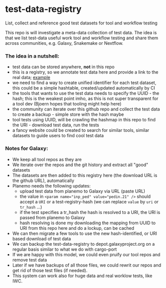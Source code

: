 # test-data-registry
List, collect and reference good test datasets for tool and workflow testing

This repo is will investigate a meta-data collection of test data. The idea is that we list test-data useful work tool and workflow testing and share them across
communities, e.g. Galaxy, Snakemake or Nextflow.

### The idea in a nutshell:

* test data can be stored anywhere, __not__ in this repo
* this is a registry, so we annotate test data here and provide a link to the real data; [example](https://github.com/bgruening/test-data-registry/blob/main/registry/fasta.yaml)
* we need to find a way to create unified identifier for each test dataset, this could be a simple hashtable, created/updated automatically by CI
* the tools that wants to use the test data needs to specify the UUID - the hash; this is the weakest point imho, as this is not super transparent for a tool dev (Bjoern hopes that tooling might help here)
* the community can iterate over this github repo and collect the test data to create a backup - simple store with the hash maybe
* tool tests using UUID, will be crawling the hashmap in this repo to find the URI - download test data, run the tests
* a fancy website could be created to search for similar tools, similar datasets to guide users to find cool test data

### Notes for Galaxy:

* We keep all tool repos as they are
* We iterate over the repos and the git history and extract all "good" datasets
* The datasets are then added to this registry here (the download URL is the github URL), automatically
* Planemo needs the following updates:
  * upload test data from planemo to Galaxy via URL (paste URL)
  * the value in `<param name="inp_ped" value="pedin.21" />` should accept a `URI` or a test-registry-hash (we can replace `value` by `uri` or `tr_hash` ...)
  * if the test specifies a tr_hash the hash is resolved to a URI, the URI is passed from planemo to Galaxy
  * hash resolving is done my downloading the mapping from UUID to URI from this repo here and do a lockup, can be cached
* We can then migrate a few tools to use the new hash-identified, or URI based download of test data
* We can backup the test-data-registry to depot.galaxyproject.org on a regular basis similar to what we do with cargo-port
* If we are happy with this model, we could even pruify our tool repos and remove test data
* Later if we have backups of all those files, we could rewrit our repos and get rid of those test files (if needed).
* This system can work also for huge data and real worklow tests, like IWC. 
